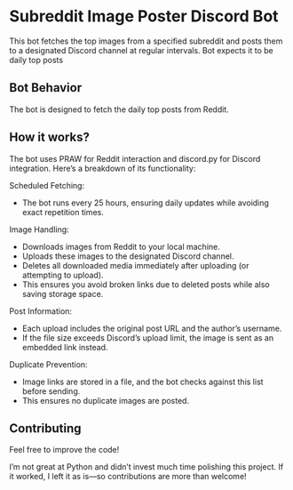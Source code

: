 # Subreddit Image Poster Discord Bot
This bot fetches the top images from a specified subreddit and posts them to a designated Discord channel at regular intervals.
Bot expects it to be daily top posts

## Bot Behavior
The bot is designed to fetch the daily top posts from Reddit.

## How it works?
The bot uses PRAW for Reddit interaction and discord.py for Discord integration. Here’s a breakdown of its functionality:

Scheduled Fetching:
- The bot runs every 25 hours, ensuring daily updates while avoiding exact repetition times.

Image Handling:
- Downloads images from Reddit to your local machine.
- Uploads these images to the designated Discord channel.
- Deletes all downloaded media immediately after uploading (or attempting to upload).
- This ensures you avoid broken links due to deleted posts while also saving storage space.

Post Information:
- Each upload includes the original post URL and the author’s username.
- If the file size exceeds Discord’s upload limit, the image is sent as an embedded link instead.

Duplicate Prevention:
- Image links are stored in a file, and the bot checks against this list before sending.
- This ensures no duplicate images are posted.

## Contributing
Feel free to improve the code!

I’m not great at Python and didn’t invest much time polishing this project. If it worked, I left it as is—so contributions are more than welcome!

